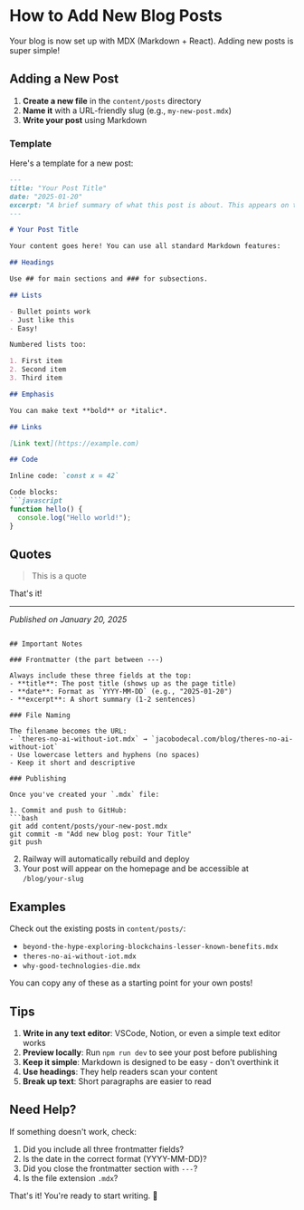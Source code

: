 # How to Add New Blog Posts

Your blog is now set up with MDX (Markdown + React). Adding new posts is super simple!

## Adding a New Post

1. **Create a new file** in the `content/posts` directory
2. **Name it** with a URL-friendly slug (e.g., `my-new-post.mdx`)
3. **Write your post** using Markdown

### Template

Here's a template for a new post:

```markdown
---
title: "Your Post Title"
date: "2025-01-20"
excerpt: "A brief summary of what this post is about. This appears on the homepage."
---

# Your Post Title

Your content goes here! You can use all standard Markdown features:

## Headings

Use ## for main sections and ### for subsections.

## Lists

- Bullet points work
- Just like this
- Easy!

Numbered lists too:

1. First item
2. Second item
3. Third item

## Emphasis

You can make text **bold** or *italic*.

## Links

[Link text](https://example.com)

## Code

Inline code: `const x = 42`

Code blocks:
```javascript
function hello() {
  console.log("Hello world!");
}
```

## Quotes

> This is a quote

That's it!

---

*Published on January 20, 2025*
```

## Important Notes

### Frontmatter (the part between ---)

Always include these three fields at the top:
- **title**: The post title (shows up as the page title)
- **date**: Format as `YYYY-MM-DD` (e.g., "2025-01-20")
- **excerpt**: A short summary (1-2 sentences)

### File Naming

The filename becomes the URL:
- `theres-no-ai-without-iot.mdx` → `jacobodecal.com/blog/theres-no-ai-without-iot`
- Use lowercase letters and hyphens (no spaces)
- Keep it short and descriptive

### Publishing

Once you've created your `.mdx` file:

1. Commit and push to GitHub:
```bash
git add content/posts/your-new-post.mdx
git commit -m "Add new blog post: Your Title"
git push
```

2. Railway will automatically rebuild and deploy
3. Your post will appear on the homepage and be accessible at `/blog/your-slug`

## Examples

Check out the existing posts in `content/posts/`:
- `beyond-the-hype-exploring-blockchains-lesser-known-benefits.mdx`
- `theres-no-ai-without-iot.mdx`
- `why-good-technologies-die.mdx`

You can copy any of these as a starting point for your own posts!

## Tips

1. **Write in any text editor**: VSCode, Notion, or even a simple text editor works
2. **Preview locally**: Run `npm run dev` to see your post before publishing
3. **Keep it simple**: Markdown is designed to be easy - don't overthink it
4. **Use headings**: They help readers scan your content
5. **Break up text**: Short paragraphs are easier to read

## Need Help?

If something doesn't work, check:
1. Did you include all three frontmatter fields?
2. Is the date in the correct format (YYYY-MM-DD)?
3. Did you close the frontmatter section with `---`?
4. Is the file extension `.mdx`?

That's it! You're ready to start writing. 🎉
